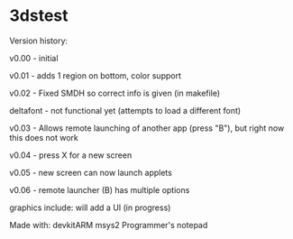 # 3dstest
Version history:

v0.00 - initial

v0.01 - adds 1 region on bottom, color support

v0.02 - Fixed SMDH so correct info is given (in makefile)

deltafont - not functional yet (attempts to load a different font)

v0.03 - Allows remote launching of another app (press "B"), but right now this does not work

v0.04 - press X for a new screen

v0.05 - new screen can now launch applets

v0.06 - remote launcher (B) has multiple options

graphics include: will add a UI (in progress)

Made with: devkitARM msys2 Programmer's notepad
